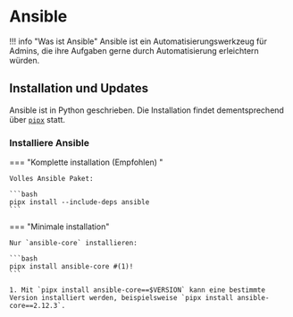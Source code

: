 # Ansible

!!! info "Was ist Ansible"
    Ansible ist ein Automatisierungswerkzeug für Admins, die ihre Aufgaben gerne durch Automatisierung erleichtern würden.

## Installation und Updates

Ansible ist in Python geschrieben. Die Installation findet dementsprechend über [`pipx`](../../languages/python/pipx/index.md) statt.

### Installiere Ansible

=== "Komplette installation (Empfohlen) "

    Volles Ansible Paket:

    ```bash
    pipx install --include-deps ansible
    ```

=== "Minimale installation"

    Nur `ansible-core` installieren:

    ```bash
    pipx install ansible-core #(1)!
    ```

    1. Mit `pipx install ansible-core==$VERSION` kann eine bestimmte Version installiert werden, beispielsweise `pipx install ansible-core==2.12.3`.
